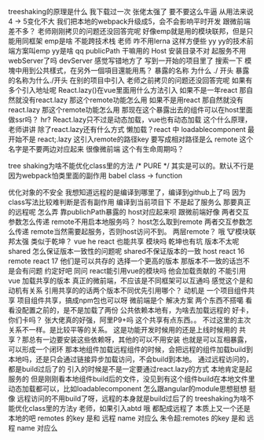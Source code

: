 treeshaking的原理是什么
我下载过一次
张佬太强了
要不要这么牛逼
从用法来说4 -> 5变化不大
我们把本地的webpack升级成5，会不会影响平时开发
跟微前端差不多？
老师刚刚拷贝的问题还没回答完呢
好像emp就是用的模块联邦，但是只能用同框架
emp是啥
不能跨技术栈
老师 咋不用lerna 这样方便些
yy
yy的技术前端方案叫emp
yy是啥
qq
publicPath 干嘛用的
Host 安装目录不对
起服务不用webServer了吗
devServer
感觉写错地方了
写到一开始的项目里了
搜索一下
模塊中用到公共樣式，在另外一個項目還能用馬？
暴露的名称 为什么 ./ 开头
暴露的名称为什么./开头
在别的项目中引入
老师之前拷贝的问题还没回答完呢
如果有多个引入地址呢
React.lazy()在vue里面用什么方法引入
如果不是一年react 那自然就没有react.lazy   那这个remote功能怎么用
如果不是用react 那自然就没有react.lazy   那这个remote功能怎么用
那现在这个暴露出去的组件可以在host里面做ssr吗？
hr?
React.lazy只不过是动态加载，vue也有动态加载
这个什么原理，老师讲讲
除了react.lazy还有什么方式 懒加载？react 中
loadablecomponent
最开始不是 react;.lazy
这引入remote的路径key 要写成相对路径是么
remote 这个名字是不要两边对应起来
很像微前端
这个有生命周期吗？

tree shaking为啥不能优化class里的方法 /* PURE */
其实是可以的。默认不行是因为webpack怕类里面的副作用
babel class -> function

优化对象的不安全
我想知道远程的是编译到哪里了，编译到github上了吗
因为class写法比较难判断是否有副作用
编译到当前项目下 不是起了服务么
那要真正的远程呢
怎么弄
靠publichPath暴露的
host对应起来呗
跟微前端好像
两者交互参数怎么传递
remote不用启本地服务吗？ host怎么取到remote
两者交互参数怎么传递
remote当然需要起服务，否则host访问不到。
两层remote？
哦
🐮模块联邦太强
类似于乾坤？
vue he react 也能共享 模块吗
乾坤也有坑
版本不太呢
shared 怎么保证版本一致性的问题呢
shared不保证版本的一致
host react 16 
remote react 17
他们是可以共存的
选择一个更高的版本
那版本不一致的话岂不是会有问题
约定好吧
同问
react能引用vue的模块吗
他会加载贡献的
不能引用vue
加载共享的版本
真正的微前端，不应该是不同框架可以互通吗
感觉这个是和动机有关系
引用共享的的话两个版本不同优先引用哪个？
动机是 一个项目组件共享
项目组件共享，搞成npm包也可以呀
微前端是个 解决方案 两个东西不搭噶
看看没配置之前的，是不是加载了两份
公共依赖本地有，为啥去加载远程的
好卡，你们卡吗？
张大佬真的好强，阿里P9+吗
这个共享有点东西。。 不过这里的主次关系不一样。是比较平等的关系。
这是功能开发时候用的还是上线时候用的
共享？那总有一边要安装这些依赖呀，其他的可以不用安装
也就是可以互相暴露， 可以形成一个闭环
那本地组件加载远程组件的时候，会把远程的组件加载build到本地吗，还是只会通过链接异步加载访问，不会build到本地。
通过远程访问的，都是build过后了的
引入的时候是不是一定要通过react.lazy的方式
本地肯定是起服务的
但是刚刚看本地组件build后的文件，没见到有这个组件build在本地文件里
动态加载都可以，比如loadablecomponent
怎么跟angular的module思想挺想
挺像
远程访问的不用build了呀，远程的本身就是build过后了的
treeshaking为啥不能优化class里的方法y
老师，如果引入abtd
哦 都配成远程了 本质上又一个还是本地的吧
remotes 的key  是和 远程 name 对应么
朱令超:remotes 的key 是和 远程 name 对应么



